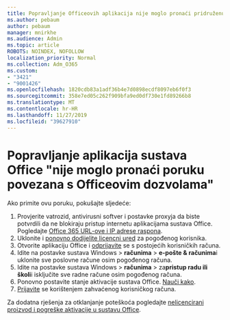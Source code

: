 ```yaml
---
title: Popravljanje Officeovih aplikacija nije moglo pronaći pridruženu poruku Officeovih licenci
ms.author: pebaum
author: pebaum
manager: mnirkhe
ms.audience: Admin
ms.topic: article
ROBOTS: NOINDEX, NOFOLLOW
localization_priority: Normal
ms.collection: Adm_O365
ms.custom:
- "3421"
- "9001426"
ms.openlocfilehash: 1820cdb83a1adf36b4e7d0898ecdf8097eb6f0f3
ms.sourcegitcommit: 358e7ed05c262f909bfa9ed0df730e1fd89266b8
ms.translationtype: MT
ms.contentlocale: hr-HR
ms.lasthandoff: 11/27/2019
ms.locfileid: "39627910"
---
```

# <a name="fixing-the-office-apps-couldnt-find-office-licenses-associated-message"></a>Popravljanje aplikacija sustava Office "nije moglo pronaći poruku povezana s Officeovim dozvolama"

Ako primite ovu poruku, pokušajte sljedeće:

1. Provjerite vatrozid, antivirusni softver i postavke proxyja da biste potvrdili da ne blokiraju pristup internetu aplikacijama sustava Office. Pogledajte [Office 365 URL-ove i IP adrese raspona](https://docs.microsoft.com/office365/enterprise/urls-and-ip-address-ranges).
2. Uklonite i [ponovno dodijelite licencni ured](https://docs.microsoft.com/office365/admin/manage/assign-licenses-to-users) za pogođenog korisnika. 
3. Otvorite aplikaciju Office i [odprijavite](https://support.office.com/article/5a20dc11-47e9-4b6f-945d-478cb6d92071) se s postojećih korisničkih računa.
4. Idite na postavke sustava Windows > **računima** > **e-pošte & računima**i uklonite sve poslovne račune osim pogođenog računa.
5. Idite na postavke sustava Windows > **računima** > za**pristup radu ili školi**i isključite sve radne račune osim pogođenog računa.
6. Ponovno postavite stanje aktivacije sustava Office. [Nauči kako](https://docs.microsoft.com/office365/troubleshoot/activation/reset-office-365-proplus-activation-state).
7. [Prijavite](https://support.office.com/article/628ea040-f265-49de-b986-be09c3ebf8a9) se korištenjem zahvaćenog korisničkog računa.

Za dodatna rješenja za otklanjanje poteškoća pogledajte [nelicencirani proizvod i pogreške aktivacije u sustavu Office](https://support.office.com/Article/0d23d3c0-c19c-4b2f-9845-5344fedc4380).